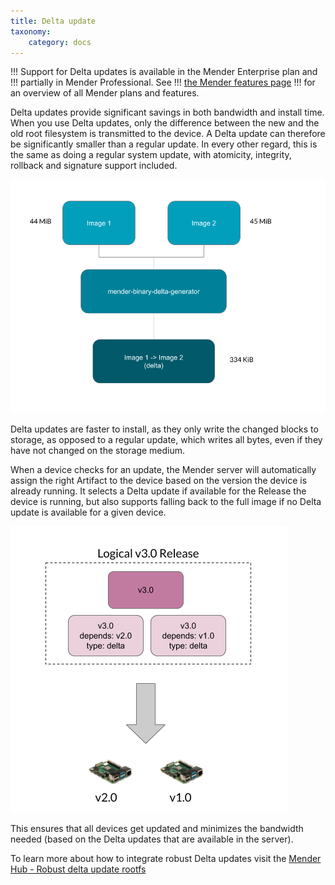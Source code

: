 ```yaml
---
title: Delta update
taxonomy:
    category: docs
---
```


!!! Support for Delta updates is available in the Mender Enterprise plan and
!!! partially in Mender Professional. See
!!! [the Mender features page](https://mender.io/plans/features?target=_blank)
!!! for an overview of all Mender plans and features.

Delta updates provide significant savings in both bandwidth and install time.
When you use Delta updates, only the difference between the new and the old root
filesystem is transmitted to the device. A Delta update can therefore be
significantly smaller than a regular update. In every other regard, this is the
same as doing a regular system update, with atomicity, integrity, rollback and
signature support included.


![Delta update generation](image0.png)


Delta updates are faster to install, as they only write the changed blocks to
storage, as opposed to a regular update, which writes all bytes, even if they
have not changed on the storage medium.


When a device checks for an update, the Mender server will automatically assign
the right Artifact to the device based on the version the device is already
running. It selects a Delta update if available for the Release the device is
running, but also supports falling back to the full image if no Delta update is
available for a given device.

![Delta update assignment](image1.png)

This ensures that all devices get updated and minimizes the bandwidth needed
(based on the Delta updates that are available in the server).

To learn more about how to integrate robust Delta updates visit the
[Mender Hub - Robust delta update rootfs](https://hub.mender.io/t/robust-delta-update-rootfs/1144?target=_blank)

